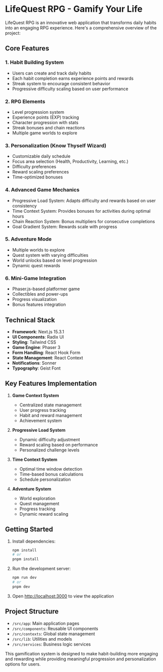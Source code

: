 # LifeQuest RPG - Gamify Your Life

LifeQuest RPG is an innovative web application that transforms daily habits into an engaging RPG experience. Here's a comprehensive overview of the project:

## Core Features

### 1. Habit Building System

- Users can create and track daily habits
- Each habit completion earns experience points and rewards
- Streak system to encourage consistent behavior
- Progressive difficulty scaling based on user performance

### 2. RPG Elements

- Level progression system
- Experience points (EXP) tracking
- Character progression with stats
- Streak bonuses and chain reactions
- Multiple game worlds to explore

### 3. Personalization (Know Thyself Wizard)

- Customizable daily schedule
- Focus area selection (Health, Productivity, Learning, etc.)
- Difficulty preferences
- Reward scaling preferences
- Time-optimized bonuses

### 4. Advanced Game Mechanics

- Progressive Load System: Adapts difficulty and rewards based on user consistency
- Time Context System: Provides bonuses for activities during optimal hours
- Chain Reaction System: Bonus multipliers for consecutive completions
- Goal Gradient System: Rewards scale with progress

### 5. Adventure Mode

- Multiple worlds to explore
- Quest system with varying difficulties
- World unlocks based on level progression
- Dynamic quest rewards

### 6. Mini-Game Integration

- Phaser.js-based platformer game
- Collectibles and power-ups
- Progress visualization
- Bonus features integration

## Technical Stack

- **Framework**: Next.js 15.3.1
- **UI Components**: Radix UI
- **Styling**: Tailwind CSS
- **Game Engine**: Phaser 3
- **Form Handling**: React Hook Form
- **State Management**: React Context
- **Notifications**: Sonner
- **Typography**: Geist Font

## Key Features Implementation

1. **Game Context System**

   - Centralized state management
   - User progress tracking
   - Habit and reward management
   - Achievement system

2. **Progressive Load System**

   - Dynamic difficulty adjustment
   - Reward scaling based on performance
   - Personalized challenge levels

3. **Time Context System**

   - Optimal time window detection
   - Time-based bonus calculations
   - Schedule personalization

4. **Adventure System**
   - World exploration
   - Quest management
   - Progress tracking
   - Dynamic reward scaling

## Getting Started

1. Install dependencies:

   ```bash
   npm install
   # or
   pnpm install
   ```

2. Run the development server:

   ```bash
   npm run dev
   # or
   pnpm dev
   ```

3. Open [http://localhost:3000](http://localhost:3000) to view the application

## Project Structure

- `/src/app`: Main application pages
- `/src/components`: Reusable UI components
- `/src/contexts`: Global state management
- `/src/lib`: Utilities and models
- `/src/services`: Business logic services

This gamification system is designed to make habit-building more engaging and rewarding while providing meaningful progression and personalization options for users.
